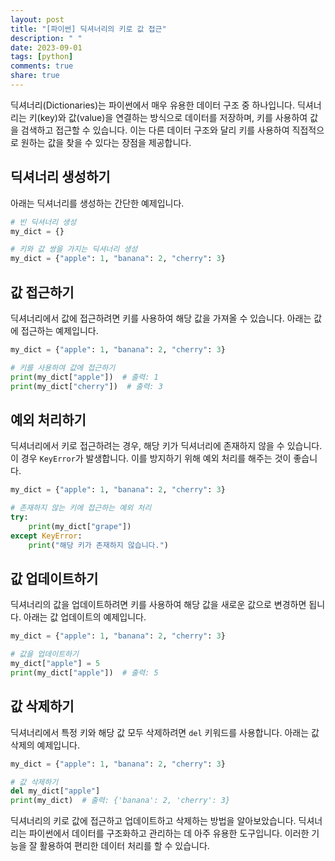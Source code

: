 ```yaml
---
layout: post
title: "[파이썬] 딕셔너리의 키로 값 접근"
description: " "
date: 2023-09-01
tags: [python]
comments: true
share: true
---
```


딕셔너리(Dictionaries)는 파이썬에서 매우 유용한 데이터 구조 중 하나입니다. 딕셔너리는 키(key)와 값(value)을 연결하는 방식으로 데이터를 저장하며, 키를 사용하여 값을 검색하고 접근할 수 있습니다. 이는 다른 데이터 구조와 달리 키를 사용하여 직접적으로 원하는 값을 찾을 수 있다는 장점을 제공합니다.

## 딕셔너리 생성하기
아래는 딕셔너리를 생성하는 간단한 예제입니다.

```python
# 빈 딕셔너리 생성
my_dict = {}

# 키와 값 쌍을 가지는 딕셔너리 생성
my_dict = {"apple": 1, "banana": 2, "cherry": 3}
```

## 값 접근하기
딕셔너리에서 값에 접근하려면 키를 사용하여 해당 값을 가져올 수 있습니다. 아래는 값에 접근하는 예제입니다.

```python
my_dict = {"apple": 1, "banana": 2, "cherry": 3}

# 키를 사용하여 값에 접근하기
print(my_dict["apple"])  # 출력: 1
print(my_dict["cherry"])  # 출력: 3
```

## 예외 처리하기
딕셔너리에서 키로 접근하려는 경우, 해당 키가 딕셔너리에 존재하지 않을 수 있습니다. 이 경우 `KeyError`가 발생합니다. 이를 방지하기 위해 예외 처리를 해주는 것이 좋습니다.

```python
my_dict = {"apple": 1, "banana": 2, "cherry": 3}

# 존재하지 않는 키에 접근하는 예외 처리
try:
    print(my_dict["grape"])
except KeyError:
    print("해당 키가 존재하지 않습니다.")
```

## 값 업데이트하기
딕셔너리의 값을 업데이트하려면 키를 사용하여 해당 값을 새로운 값으로 변경하면 됩니다. 아래는 값 업데이트의 예제입니다.

```python
my_dict = {"apple": 1, "banana": 2, "cherry": 3}

# 값을 업데이트하기
my_dict["apple"] = 5
print(my_dict["apple"])  # 출력: 5
```

## 값 삭제하기
딕셔너리에서 특정 키와 해당 값 모두 삭제하려면 `del` 키워드를 사용합니다. 아래는 값 삭제의 예제입니다.

```python
my_dict = {"apple": 1, "banana": 2, "cherry": 3}

# 값 삭제하기
del my_dict["apple"]
print(my_dict)  # 출력: {'banana': 2, 'cherry': 3}
```

딕셔너리의 키로 값에 접근하고 업데이트하고 삭제하는 방법을 알아보았습니다. 딕셔너리는 파이썬에서 데이터를 구조화하고 관리하는 데 아주 유용한 도구입니다. 이러한 기능을 잘 활용하여 편리한 데이터 처리를 할 수 있습니다.